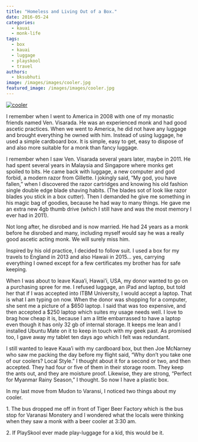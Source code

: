 ```yaml
---
title: "Homeless and Living Out of a Box."
date: 2016-05-24
categories: 
  - kauai
  - monk-life
tags: 
  - box
  - kauai
  - luggage
  - playskool
  - travel
authors: 
  - bksubhuti
image: /images/images/cooler.jpg
featured_image: /images/images/cooler.jpg
---
```


[![cooler](/images/cooler.jpg)](/images/2016/05/cooler.jpg)

I remember when I went to America in 2008 with one of my monastic friends named Ven. Visarada. He was an experienced monk and had good ascetic practices. When we went to America, he did not have any luggage and brought everything he owned with him. Instead of using luggage, he used a simple cardboard box. It is simple, easy to get, easy to dispose of and also more suitable for a monk than fancy luggage.

I remember when I saw Ven. Visarada several years later, maybe in 2011. He had spent several years in Malaysia and Singapore where monks get spoiled to bits. He came back with luggage, a new computer and god forbid, a modern razor from Gillette. I jokingly said, “My god, you have fallen,” when I discovered the razor cartridges and knowing his old fashion single double edge blade shaving habits. (The blades sot of look like razor blades you stick in a box cutter). Then I demanded he give me something in his magic bag of goodies, because he had way to many things. He gave me an extra new 4gb thumb drive (which I still have and was the most memory I ever had in 2011).

Not long after, he disrobed and is now married. He had 24 years as a monk before he disrobed and many, including myself would say he was a really good ascetic acting monk. We will surely miss him.

Inspired by his old practice, I decided to follow suit. I used a box for my travels to England in 2013 and also Hawaii in 2015… yes, carrying everything I owned except for a few certificates my brother has for safe keeping.

When I was about to leave Kaua’i, Hawai’i, USA, my donor wanted to go on a purchasing spree for me. I refused luggage, an iPad and laptop, but told her that if I was accepted into ITBM University, I would accept a laptop. That is what I am typing on now. When the donor was shopping for a computer, she sent me a picture of a $650 laptop. I said that was too expensive, and then accepted a $250 laptop which suites my usage needs well. I love to brag how cheap it is, because I am a little embarrassed to have a laptop even though it has only 32 gb of internal storage. It keeps me lean and I installed Ubuntu Mate on it to keep in touch with my geek past. As promised too, I gave away my tablet ten days ago which I felt was redundant.

I still wanted to leave Kaua’i with my cardboard box, but then Joe McNarney who saw me packing the day before my flight said, “Why don’t you take one of our coolers? Local Style.” I thought about it for a second or two, and then accepted. They had four or five of them in their storage room. They keep the ants out, and they are moisture proof. Likewise, they are strong, “Perfect for Myanmar Rainy Season,” I thought. So now I have a plastic box.

In my last move from Mudon to Varansi, I noticed two things about my cooler.

1\. The bus dropped me off in front of Tiger Beer Factory which is the bus stop for Varanasi Monstery and I wondered what the locals were thinking when they saw a monk with a beer cooler at 3:30 am.

2\. If PlaySkool ever made play-luggage for a kid, this would be it.